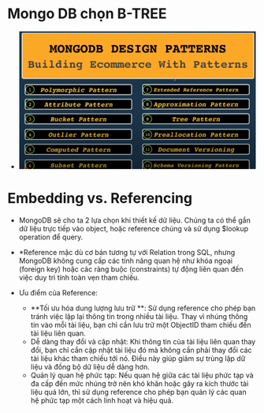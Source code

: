 
# Mongo DB chọn  B-TREE
 

 * ![alt](./mongo-design.png)

# Embedding vs. Referencing

* MongoDB sẽ cho ta 2 lựa chọn khi thiết kế dữ liệu. Chúng ta có thể gắn dữ liệu trực tiếp vào object, hoặc reference chúng và sử dụng $lookup operation để query. 

* *Reference  mặc dù cơ bản tương tự với Relation trong SQL, nhưng MongoDB không cung cấp các tính năng quan hệ như khóa ngoại (foreign key) hoặc các ràng buộc (constraints) tự động liên quan đến việc duy trì tính toàn vẹn tham chiếu.

* Ưu điểm của Reference:

  - **Tối ưu hóa dung lượng lưu trữ **: Sử dụng reference cho phép bạn tránh việc lặp lại thông tin trong nhiều tài liệu. Thay vì nhúng thông tin vào mỗi tài liệu, bạn chỉ cần lưu trữ một ObjectID tham chiếu đến tài liệu liên quan.
  - Dễ dàng thay đổi và cập nhật: Khi thông tin của tài liệu liên quan thay đổi, bạn chỉ cần cập nhật tài liệu đó mà không cần phải thay đổi các tài liệu khác tham chiếu tới nó. Điều này giúp giảm sự trùng lặp dữ liệu và đồng bộ dữ liệu dễ dàng hơn.
  - Quản lý quan hệ phức tạp: Nếu quan hệ giữa các tài liệu phức tạp và đa cấp đến mức nhúng trở nên khó khăn hoặc gây ra kích thước tài liệu quá lớn, thì sử dụng reference cho phép bạn quản lý các quan hệ phức tạp một cách linh hoạt và hiệu quả.